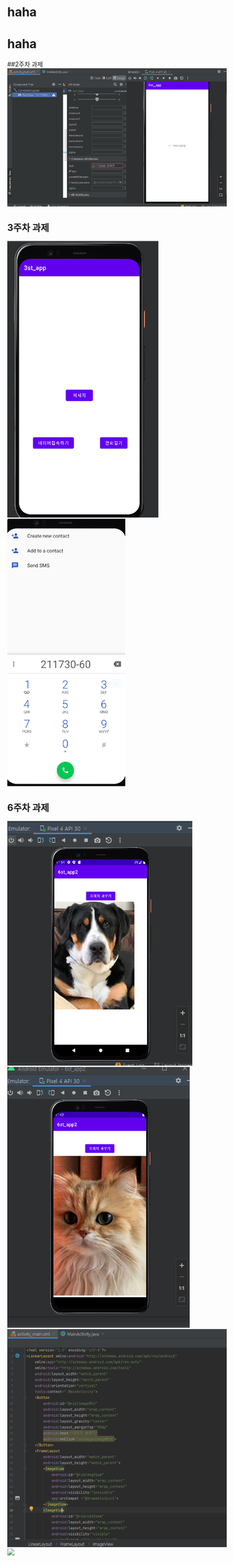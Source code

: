 # haha
# haha

##2주차 과제
<img width="" height="" src="./pic/2st.png.PNG"> </img>


## 3주차 과제

<img width="" height="" src="./pic/3주차_메인.png.PNG"> </img>
<img width="" height="" src="./pic/3주차 전화걸기. png.PNG"> </img>

## 6주차 과제
<img width="" height="" src="./pic/강아지.pic.PNG"> </img>
<img width="" height="" src="./pic/고양이.pic.PNG"> </img>
<img width="" height="" src="./pic/소스코드.pic.PNG"> </img>
<img width="" height="" src="./pic/소스코드.pic.PNG(2)"> </img>
